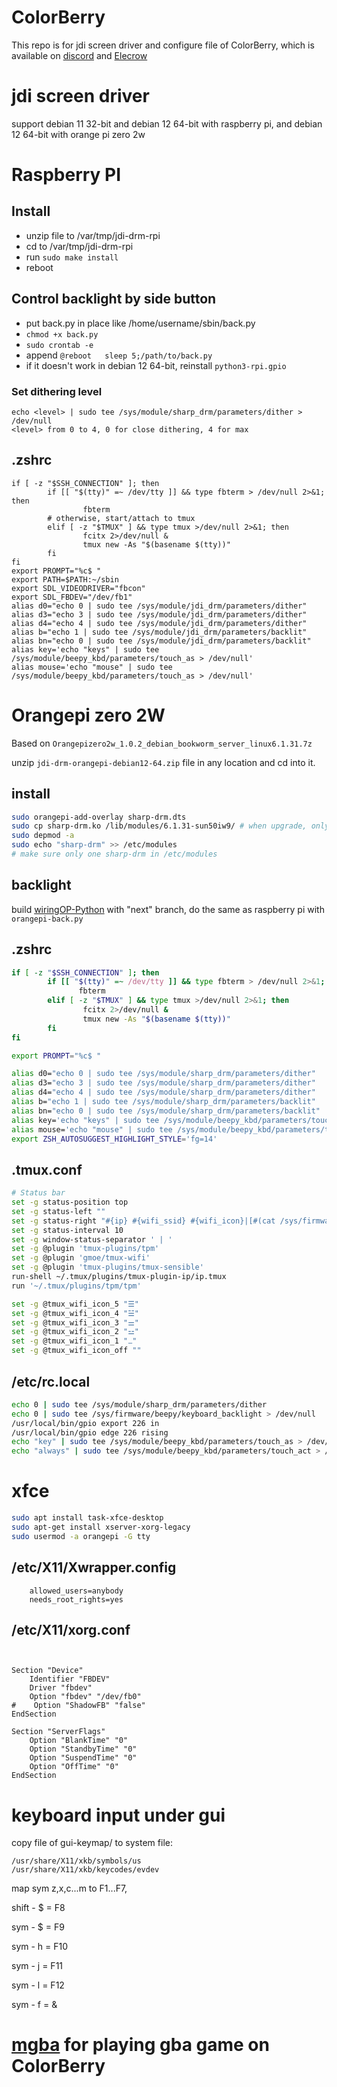# ColorBerry

This repo is for jdi screen driver and configure file of ColorBerry, which is available on [discord](https://discord.gg/2uGPpVmCCE) and [Elecrow](https://www.elecrow.com/colorberry.html)

# jdi screen driver

support debian 11 32-bit and debian 12 64-bit with raspberry pi, and debian 12 64-bit with orange pi zero 2w

# Raspberry PI

## Install

* unzip file to /var/tmp/jdi-drm-rpi
* cd to /var/tmp/jdi-drm-rpi
* run `sudo make install`
* reboot

## Control backlight by side button

* put back.py in place like /home/username/sbin/back.py
* `chmod +x back.py`
* `sudo crontab -e`
* append `@reboot   sleep 5;/path/to/back.py`
* if it doesn't work in debian 12 64-bit, reinstall `python3-rpi.gpio`

### Set dithering level

```shell
echo <level> | sudo tee /sys/module/sharp_drm/parameters/dither > /dev/null
<level> from 0 to 4, 0 for close dithering, 4 for max
```

## .zshrc

```shell
if [ -z "$SSH_CONNECTION" ]; then
        if [[ "$(tty)" =~ /dev/tty ]] && type fbterm > /dev/null 2>&1; then
                fbterm
        # otherwise, start/attach to tmux
        elif [ -z "$TMUX" ] && type tmux >/dev/null 2>&1; then
                fcitx 2>/dev/null &
                tmux new -As "$(basename $(tty))"
        fi
fi
export PROMPT="%c$ "
export PATH=$PATH:~/sbin
export SDL_VIDEODRIVER="fbcon"
export SDL_FBDEV="/dev/fb1"
alias d0="echo 0 | sudo tee /sys/module/jdi_drm/parameters/dither"
alias d3="echo 3 | sudo tee /sys/module/jdi_drm/parameters/dither"
alias d4="echo 4 | sudo tee /sys/module/jdi_drm/parameters/dither"
alias b="echo 1 | sudo tee /sys/module/jdi_drm/parameters/backlit"
alias bn="echo 0 | sudo tee /sys/module/jdi_drm/parameters/backlit"
alias key='echo "keys" | sudo tee /sys/module/beepy_kbd/parameters/touch_as > /dev/null'
alias mouse='echo "mouse" | sudo tee /sys/module/beepy_kbd/parameters/touch_as > /dev/null'
```

# Orangepi zero 2W

Based on `Orangepizero2w_1.0.2_debian_bookworm_server_linux6.1.31.7z`

unzip `jdi-drm-orangepi-debian12-64.zip` file in any location and cd into it.

## install

```bash
sudo orangepi-add-overlay sharp-drm.dts
sudo cp sharp-drm.ko /lib/modules/6.1.31-sun50iw9/ # when upgrade, only need copy this file and reboot
sudo depmod -a
sudo echo "sharp-drm" >> /etc/modules 
# make sure only one sharp-drm in /etc/modules
```

## backlight

build [wiringOP-Python](https://github.com/orangepi-xunlong/wiringOP-Python/tree/next) with "next" branch, do the same as raspberry pi with `orangepi-back.py`

## .zshrc

```bash
if [ -z "$SSH_CONNECTION" ]; then
        if [[ "$(tty)" =~ /dev/tty ]] && type fbterm > /dev/null 2>&1; then
               fbterm
        elif [ -z "$TMUX" ] && type tmux >/dev/null 2>&1; then
                fcitx 2>/dev/null &
                tmux new -As "$(basename $(tty))"
        fi
fi

export PROMPT="%c$ "

alias d0="echo 0 | sudo tee /sys/module/sharp_drm/parameters/dither"
alias d3="echo 3 | sudo tee /sys/module/sharp_drm/parameters/dither"
alias d4="echo 4 | sudo tee /sys/module/sharp_drm/parameters/dither"
alias b="echo 1 | sudo tee /sys/module/sharp_drm/parameters/backlit"
alias bn="echo 0 | sudo tee /sys/module/sharp_drm/parameters/backlit"
alias key='echo "keys" | sudo tee /sys/module/beepy_kbd/parameters/touch_as > /dev/null'
alias mouse='echo "mouse" | sudo tee /sys/module/beepy_kbd/parameters/touch_as > /dev/null'
export ZSH_AUTOSUGGEST_HIGHLIGHT_STYLE='fg=14'
```

## .tmux.conf

```bash
# Status bar
set -g status-position top
set -g status-left ""
set -g status-right "#{ip} #{wifi_ssid} #{wifi_icon}|[#(cat /sys/firmware/beepy/battery_percent)]%H:%M"
set -g status-interval 10
set -g window-status-separator ' | '
set -g @plugin 'tmux-plugins/tpm'
set -g @plugin 'gmoe/tmux-wifi'
set -g @plugin 'tmux-plugins/tmux-sensible'
run-shell ~/.tmux/plugins/tmux-plugin-ip/ip.tmux
run '~/.tmux/plugins/tpm/tpm'

set -g @tmux_wifi_icon_5 "☰"
set -g @tmux_wifi_icon_4 "☱"
set -g @tmux_wifi_icon_3 "⚌"
set -g @tmux_wifi_icon_2 "⚍"
set -g @tmux_wifi_icon_1 "⚊"
set -g @tmux_wifi_icon_off ""
```

## /etc/rc.local

```bash
echo 0 | sudo tee /sys/module/sharp_drm/parameters/dither
echo 0 | sudo tee /sys/firmware/beepy/keyboard_backlight > /dev/null
/usr/local/bin/gpio export 226 in
/usr/local/bin/gpio edge 226 rising
echo "key" | sudo tee /sys/module/beepy_kbd/parameters/touch_as > /dev/null
echo "always" | sudo tee /sys/module/beepy_kbd/parameters/touch_act > /dev/null
```

# xfce

```bash
sudo apt install task-xfce-desktop
sudo apt-get install xserver-xorg-legacy
sudo usermod -a orangepi -G tty
```

## /etc/X11/Xwrapper.config

```
	allowed_users=anybody
	needs_root_rights=yes
```

## /etc/X11/xorg.conf

```


Section "Device"
    Identifier "FBDEV"
    Driver "fbdev"
    Option "fbdev" "/dev/fb0"
#    Option "ShadowFB" "false"
EndSection

Section "ServerFlags"
    Option "BlankTime" "0"
    Option "StandbyTime" "0"
    Option "SuspendTime" "0"
    Option "OffTime" "0"
EndSection
```

# keyboard input under gui

copy file of gui-keymap/ to system file:

```
/usr/share/X11/xkb/symbols/us
/usr/share/X11/xkb/keycodes/evdev
```

map sym z,x,c...m to F1...F7,    

shift - $ = F8

sym - $ = F9

sym - h = F10

sym - j = F11

sym - l = F12

sym - f = &

# [mgba](mgba.md) for playing gba game on ColorBerry
